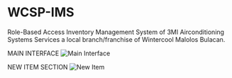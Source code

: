 # WCSP-IMS
Role-Based Access Inventory Management System of 3MI Airconditioning Systems Services a local branch/franchise of Wintercool Malolos Bulacan.

MAIN INTERFACE
![Main Interface](https://github.com/user-attachments/assets/41568698-bc36-42fb-8ad4-5841466f4059)

NEW ITEM SECTION
![New Item](https://github.com/user-attachments/assets/911943fb-a4d1-4f95-a2f0-d6bf6dbe8f77)
